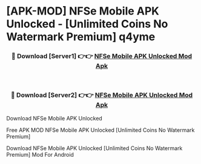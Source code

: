 # [APK-MOD] NFSe Mobile APK Unlocked - [Unlimited Coins No Watermark Premium] q4yme



<div align="center">
<h3>🔴 Download [Server1] 👉👉 <a href="https://momento.my/?title=NFSe_Mobile_APK_Unlocked">NFSe Mobile APK Unlocked Mod Apk</a></h3><br>

<h3>🔴 Download [Server2] 👉👉 <a href="https://momento.my/?title=NFSe_Mobile_APK_Unlocked">NFSe Mobile APK Unlocked Mod Apk</a></h3>
</div>



Download NFSe Mobile APK Unlocked 

Free APK MOD NFSe Mobile APK Unlocked [Unlimited Coins No Watermark Premium]

Download NFSe Mobile APK Unlocked [Unlimited Coins No Watermark Premium] Mod For Android
